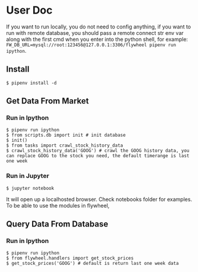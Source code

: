 # User Doc

If you want to run locally, you do not need to config anything, 
if you want to run with remote database, 
you should pass a remote connect str env var along with the first cmd when you enter into the python shell, 
for example: `FW_DB_URL=mysql://root:123456@127.0.0.1:3306/flywheel pipenv run ipython`.

## Install
```commandline
$ pipenv install -d
```

## Get Data From Market

### Run in Ipython

```commandline
$ pipenv run ipython
$ from scripts.db import init # init database
$ init()
$ from tasks import crawl_stock_history_data
$ crawl_stock_history_data('GOOG') # crawl the GOOG history data, you can replace GOOG to the stock you need, the default timerange is last one week
```

### Run in Jupyter
```commandline
$ jupyter notebook
```
It will open up a localhosted browser.
Check notebooks folder for examples.
To be able to use the modules in flywheel,

## Query Data From Database

### Run in Ipython

```commandline
$ pipenv run ipython
$ from flywheel.handlers import get_stock_prices
$ get_stock_prices('GOOG') # default is return last one week data
```
